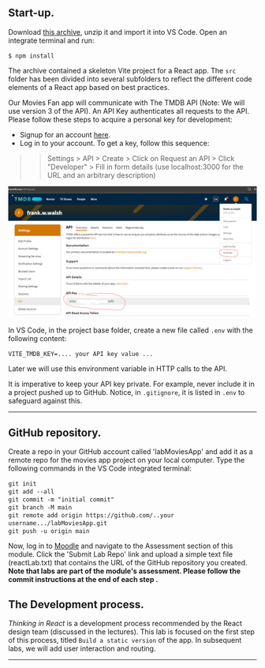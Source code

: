 ## Start-up.

Download [this archive][start], unzip it and import it into VS Code. Open an integrate terminal and run:

```
$ npm install
```

The archive contained a skeleton Vite project for a React app. The `src` folder has been divided into several subfolders to reflect the different code elements of a React app based on best practices.

Our Movies Fan app will communicate with The TMDB API (Note: We will use version 3 of the API). An API Key authenticates all requests to the API. Please follow these steps to acquire a personal key for development:

- Signup for an account [here][signup].
- Log in to your account. To get a key, follow this sequence:

>>Settings > API > Create > Click on Request an API > Click "Developer" > Fill in form details (use localhost:3000 for the URL and an arbitrary description)

<img src="./img/image-20240527111906739.png" alt="image-20240527111906739" style="zoom:67%;" />

In VS Code, in the project base folder, create a new file called `.env` with the following content:

```
VITE_TMDB_KEY=.... your API key value ...
```

Later we will use this environment variable in HTTP calls to the API.

It is imperative to keep your API key private. For example, never include it in a project pushed up to GitHub. Notice, in `.gitignore`, it is listed in `.env` to safeguard against this.

---

## GitHub repository.
Create a repo in your GitHub account called 'labMoviesApp' and add it as a remote repo for the movies app project on your local computer. Type the following commands in the VS Code integrated terminal:
~~~
git init
git add --all
git commit -m "initial commit"
git branch -M main
git remote add origin https://github.com/..your username.../labMoviesApp.git
git push -u origin main
~~~

Now, log in to [Moodle][moodle] and navigate to the Assessment section of this module. Click the 'Submit Lab Repo' link and upload a simple text file (reactLab.txt) that contains the URL of the GitHub repository you created. **Note that labs are part of the module's assessment. Please follow the commit instructions at the end of each step .**

## The Development process.

_Thinking in React_ is a development process recommended by the React design team (discussed in the lectures). This lab is focused on the first step of this process, titled `Build a static version` of the app. In subsequent labs, we will add user interaction and routing.

---------------------------------------




[start]: ./archives/startercode-ts.zip
[signup]: https://www.themoviedb.org/account/signup
[tmdb]: https://developers.themoviedb.org/3/getting-started/introduction
[apikey]: ./img/apikey.png
[moodle]: https://moodle.wit.ie/course/view.php?id=185752&section=5
